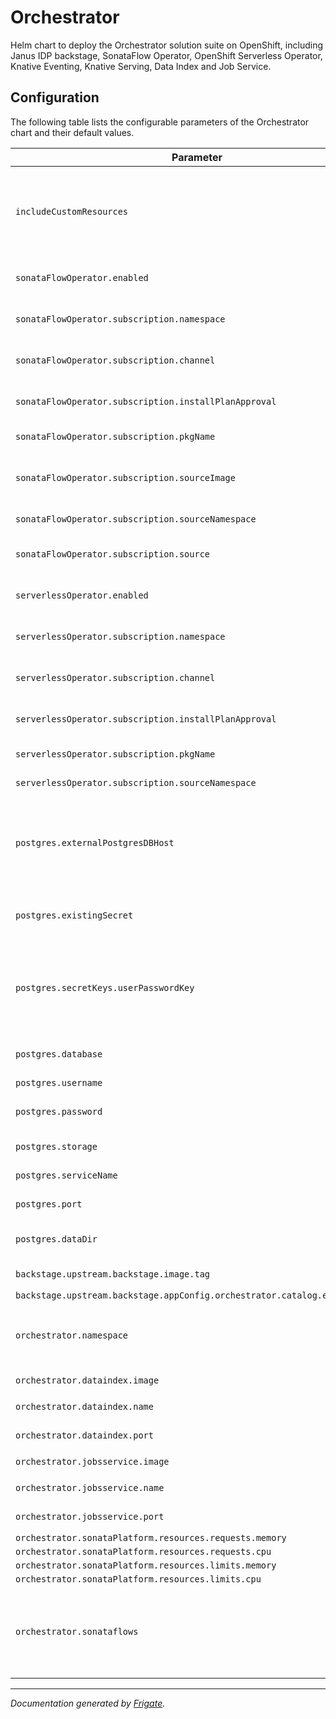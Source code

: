 
Orchestrator
===========

Helm chart to deploy the Orchestrator solution suite on OpenShift, including Janus IDP backstage, SonataFlow Operator, OpenShift Serverless Operator,  Knative Eventing, Knative Serving, Data Index and Job Service.



## Configuration

The following table lists the configurable parameters of the Orchestrator chart and their default values.

| Parameter                | Description             | Default        |
| ------------------------ | ----------------------- | -------------- |
| `includeCustomResources` | set to true to have the custom resources (KnativeEventing, KnativeServing, SonataFlow and SonataFlowPlatform). | `false` |
| `sonataFlowOperator.enabled` | whether the operator should be deployed by the chart | `true` |
| `sonataFlowOperator.subscription.namespace` | namespace where the operator should be deployed | `"openshift-operators"` |
| `sonataFlowOperator.subscription.channel` | channel of an operator package to subscribe to | `"alpha"` |
| `sonataFlowOperator.subscription.installPlanApproval` | whether the update should be installed automatically | `"Automatic"` |
| `sonataFlowOperator.subscription.pkgName` | name of the operator package | `"sonataflow-operator"` |
| `sonataFlowOperator.subscription.sourceImage` | catalog image of the development build. Unset it for the release build. | `"quay.io/jianrzha/kogito-serverless-operator-catalog:v2.0.0"` |
| `sonataFlowOperator.subscription.sourceNamespace` | namespace of the catalog source | `"openshift-marketplace"` |
| `sonataFlowOperator.subscription.source` | name of the catalog source for the operator | `"sonataflow-operator"` |
| `serverlessOperator.enabled` | whether the operator should be deployed by the chart | `true` |
| `serverlessOperator.subscription.namespace` | namespace where the operator should be deployed | `"openshift-serverless"` |
| `serverlessOperator.subscription.channel` | channel of an operator package to subscribe to | `"stable"` |
| `serverlessOperator.subscription.installPlanApproval` | whether the update should be installed automatically | `"Automatic"` |
| `serverlessOperator.subscription.pkgName` | name of the operator package | `"serverless-operator"` |
| `serverlessOperator.subscription.sourceNamespace` | namespace of the catalog source | `"openshift-marketplace"` |
| `postgres.externalPostgresDBHost` | host name of an existing Postgres DB used by dataindex and job service. If empty, a local Postgres DB is deployed | `""` |
| `postgres.existingSecret` | name of existing secret to use for PostgreSQL credentials. | `""` |
| `postgres.secretKeys.userPasswordKey` | name of key in existing secret to use for PostgreSQL credentials. Only used when `existingSecret` is set. | `"password"` |
| `postgres.database` | database instance used by data index and job service | `"sonataflow"` |
| `postgres.username` | database user name | `"postgres"` |
| `postgres.password` | database password. Ignored if existingSecret is set. | `"postgres"` |
| `postgres.storage` | the database storage size | `"2Gi"` |
| `postgres.serviceName` | service name to access the database | `"postgres-db-service"` |
| `postgres.port` | service port to access the database | `5432` |
| `postgres.dataDir` | where the database data files are stored inside the container | `"/var/lib/postgresql/data/dbfiles"` |
| `backstage.upstream.backstage.image.tag` | Hack to bypass bug in 'next' tag | `pr-814` |
| `backstage.upstream.backstage.appConfig.orchestrator.catalog.environment` |  | `"development"` |
| `orchestrator.namespace` | namespace where the data index, job service and workflows are deployed | `"sonataflow-infra"` |
| `orchestrator.dataindex.image` | image for data index | `"quay.io/kiegroup/kogito-data-index-postgresql:1.42"` |
| `orchestrator.dataindex.name` | service name of the data index | `"data-index-service"` |
| `orchestrator.dataindex.port` | service port of the data index | `8080` |
| `orchestrator.jobsservice.image` | image for job service | `"quay.io/kiegroup/kogito-jobs-service-postgresql:1.44"` |
| `orchestrator.jobsservice.name` | service name of the job service | `"jobs-service-service"` |
| `orchestrator.jobsservice.port` | service port of the job service | `8080` |
| `orchestrator.sonataPlatform.resources.requests.memory` |  | `"64Mi"` |
| `orchestrator.sonataPlatform.resources.requests.cpu` |  | `"250m"` |
| `orchestrator.sonataPlatform.resources.limits.memory` |  | `"1Gi"` |
| `orchestrator.sonataPlatform.resources.limits.cpu` |  | `"500m"` |
| `orchestrator.sonataflows` | workflows to get deployed | `[{"name": "event-timeout", "description": "Event timeout example on k8s!", "version": "0.0.1", "profile": "prod", "serviceTargetPort": 8080, "propsConfigData": "application.properties: |\n  # Data Index configuration\n  mp.messaging.outgoing.kogito-processinstances-events.url=http://data-index-service/processes\n  mp.messaging.outgoing.kogito-usertaskinstances-events.url=http://data-index-service/tasks\n  mp.messaging.outgoing.kogito-variables-events.url=http://data-index-service/variables\n  # Skip user tasks and variables events sending.\n  kogito.events.usertasks.enabled=false\n  kogito.events.variables.enabled=false\n  quarkus.log.category.\"io.smallrye.reactive.messaging\".level = DEBUG\n  quarkus.log.category.\"org.kie\".level = DEBUG\n  quarkus.log.category.\"io.quarkus.reactivemessaging\".level = DEBUG\n  quarkus.log.category.\"io.vertx\".level = DEBUG\n", "spec": "flow:\n  start: PrintStartMessage\n  events:\n    - name: event1\n      source: ''\n      type: event1_event_type\n    - name: event2\n      source: ''\n      type: event2_event_type\n  functions:\n    - name: systemOut\n      type: custom\n      operation: sysout\n  timeouts:\n    eventTimeout: PT60S\n  states:\n    - name: PrintStartMessage\n      type: operation\n      actions:\n        - name: printSystemOut\n          functionRef:\n            refName: systemOut\n            arguments:\n              message: \"${\\\"event-state-timeouts: \\\" + $WORKFLOW.instanceId + \\\" has started.\\\"}\"\n      transition: WaitForEvent1\n    - name: WaitForEvent1\n      type: event\n      onEvents:\n        - eventRefs: [ event1 ]\n          eventDataFilter:\n            data: \"${ \\\"The event1 was received.\\\" }\"\n            toStateData: \"${ .exitMessage1 }\"\n          actions:\n            - name: printAfterEvent1\n              functionRef:\n                refName: systemOut\n                arguments:\n                  message: \"${\\\"event-state-timeouts: \\\" + $WORKFLOW.instanceId + \\\" executing actions for event1.\\\"}\"\n\n      transition: WaitForEvent2\n    - name: WaitForEvent2\n      type: event\n      onEvents:\n        - eventRefs: [ event2 ]\n          eventDataFilter:\n            data: \"${ \\\"The event2 was received.\\\" }\"\n            toStateData: \"${ .exitMessage2 }\"\n          actions:\n            - name: printAfterEvent2\n              functionRef:\n                refName: systemOut\n                arguments:\n                  message: \"${\\\"event-state-timeouts: \\\" + $WORKFLOW.instanceId + \\\" executing actions for event2.\\\"}\"\n      transition: PrintExitMessage\n    - name: PrintExitMessage\n      type: operation\n      actions:\n        - name: printSystemOut\n          functionRef:\n            refName: systemOut\n            arguments:\n              message: \"${\\\"event-state-timeouts: \\\" + $WORKFLOW.instanceId + \\\" has finalized. \\\" + if .exitMessage1 != null then .exitMessage1 else \\\"The event state did not receive event1, and the timeout has overdue\\\" end + \\\" -- \\\" + if .exitMessage2 != null then .exitMessage2 else \\\"The event state did not receive event2, and the timeout has overdue\\\" end }\"\n      end: true"}]` |



---
_Documentation generated by [Frigate](https://frigate.readthedocs.io)._

